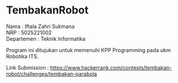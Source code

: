 # TembakanRobot

Nama        : Iftala Zahri Sukmana<br />
NRP         : 5025221002<br />
Departemen  : Teknik Informatika<br />

Program ini ditujukan untuk memenuhi KPP Programming pada ukm Robotika ITS.

Link Submission : 
https://www.hackerrank.com/contests/tembakan-robot/challenges/tembakan-parabola
